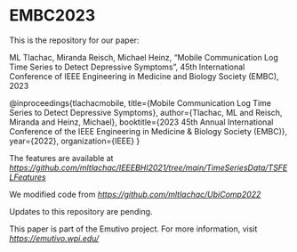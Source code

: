 # EMBC2023

This is the repository for our paper:

ML Tlachac, Miranda Reisch, Michael Heinz, “Mobile Communication Log Time Series to Detect Depressive Symptoms”, 45th International Conference of IEEE Engineering in Medicine and Biology Society (EMBC), 2023

@inproceedings{tlachacmobile,
  title={Mobile Communication Log Time Series to Detect Depressive Symptoms},
  author={Tlachac, ML and Reisch, Miranda and Heinz, Michael},
  booktitle={2023 45th Annual International Conference of the IEEE Engineering in Medicine \& Biology Society (EMBC)},
  year={2022},
  organization={IEEE}
}

The features are available at *https://github.com/mltlachac/IEEEBHI2021/tree/main/TimeSeriesData/TSFELFeatures*

We modified code from *https://github.com/mltlachac/UbiComp2022*

Updates to this repository are pending.

This paper is part of the Emutivo project. For more information, visit *https://emutivo.wpi.edu/*
